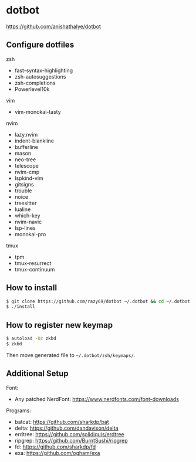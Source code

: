 # dotbot

https://github.com/anishathalye/dotbot

## Configure dotfiles

zsh
  - fast-syntax-highlighting
  - zsh-autosuggestions
  - zsh-completions
  - Powerlevel10k

vim
  - vim-monokai-tasty 

nvim
  - lazy.nvim
  - indent-blankline 
  - bufferline
  - mason 
  - neo-tree
  - telescope
  - nvim-cmp
  - lspkind-vim
  - gitsigns
  - trouble
  - noice
  - treesitter
  - lualine
  - which-key
  - nvim-navic
  - lsp-lines
  - monokai-pro

tmux
  - tpm
  - tmux-resurrect
  - tmux-continuum

## How to install

```bash
$ git clone https://github.com/razy69/dotbot ~/.dotbot && cd ~/.dotbot
$ ./install
```

## How to register new keymap

```bash
$ autoload -Uz zkbd
$ zkbd
```

Then move generated file to `~/.dotbot/zsh/keymaps/`.

## Additional Setup

Font:
  - Any patched NerdFont: https://www.nerdfonts.com/font-downloads

Programs:
  - batcat: https://github.com/sharkdp/bat
  - delta: https://github.com/dandavison/delta
  - erdtree: https://github.com/solidiquis/erdtree
  - ripgrep: https://github.com/BurntSushi/ripgrep
  - fd: https://github.com/sharkdp/fd
  - exa: https://github.com/ogham/exa
